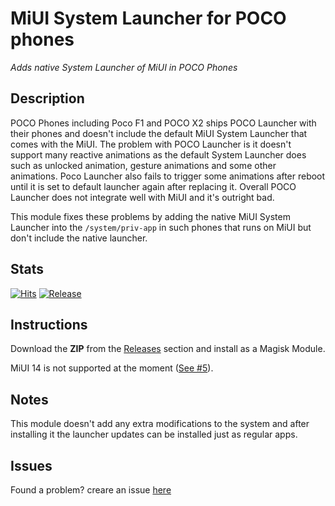 # MiUI System Launcher for POCO phones
*Adds native System Launcher of MiUI in POCO Phones*

## Description
POCO Phones including Poco F1 and POCO X2 ships POCO Launcher with their phones 
and doesn't include the default MiUI System Launcher that comes with the MiUI. 
The problem with POCO Launcher is it doesn't support many reactive animations as 
the default System Launcher does such as unlocked animation, gesture animations and 
some other animations. Poco Launcher also fails to trigger some animations after 
reboot until it is set to default launcher again after replacing it. Overall POCO 
Launcher does not integrate well with MiUI and it's outright bad.

This module fixes these problems by adding the native MiUI System Launcher into the 
`/system/priv-app` in such phones that runs on MiUI but don't include the native launcher.

## Stats

[![Hits](https://hits.seeyoufarm.com/api/count/incr/badge.svg?url=https%3A%2F%2Fgithub.com%2FHamza417%2FSystemLauncher&count_bg=%23FF6824&title_bg=%23555555&icon=pinboard.svg&icon_color=%23E7E7E7&title=Total+Visits&edge_flat=false)](https://hits.seeyoufarm.com) [![Release](https://img.shields.io/github/downloads/Hamza417/SystemLauncher/total?color=green&label=Total%20Downloads&logo=github)](https://github.com/Hamza417/SystemLauncher/releases)

## Instructions

Download the **ZIP** from the [Releases](https://github.com/Hamza417/SystemLauncher/releases) 
section and install as a Magisk Module.

MiUI 14 is not supported at the moment ([See #5](https://github.com/Hamza417/SystemLauncher/issues/5)).

## Notes
This module doesn't add any extra modifications to the system and after installing 
it the launcher updates can be installed just as regular apps.

## Issues
Found a problem? creare an issue [here](https://github.com/Hamza417/SystemLauncher/here) 
